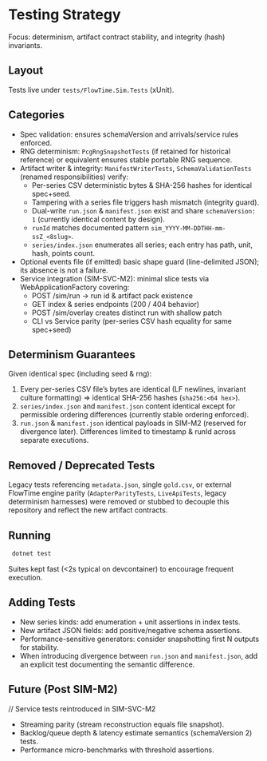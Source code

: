 # Testing Strategy

Focus: determinism, artifact contract stability, and integrity (hash) invariants.

## Layout
Tests live under `tests/FlowTime.Sim.Tests` (xUnit).

## Categories
- Spec validation: ensures schemaVersion and arrivals/service rules enforced.
- RNG determinism: `PcgRngSnapshotTests` (if retained for historical reference) or equivalent ensures stable portable RNG sequence.
- Artifact writer & integrity: `ManifestWriterTests`, `SchemaValidationTests` (renamed responsibilities) verify:
  - Per-series CSV deterministic bytes & SHA-256 hashes for identical spec+seed.
  - Tampering with a series file triggers hash mismatch (integrity guard).
  - Dual-write `run.json` & `manifest.json` exist and share `schemaVersion: 1` (currently identical content by design).
  - `runId` matches documented pattern `sim_YYYY-MM-DDTHH-mm-ssZ_<8slug>`.
  - `series/index.json` enumerates all series; each entry has path, unit, hash, points count.
- Optional events file (if emitted) basic shape guard (line-delimited JSON); its absence is not a failure.
- Service integration (SIM-SVC-M2): minimal slice tests via WebApplicationFactory covering:
  - POST /sim/run -> run id & artifact pack existence
  - GET index & series endpoints (200 / 404 behavior)
  - POST /sim/overlay creates distinct run with shallow patch
  - CLI vs Service parity (per-series CSV hash equality for same spec+seed)

## Determinism Guarantees
Given identical spec (including seed & rng):
1. Every per-series CSV file’s bytes are identical (LF newlines, invariant culture formatting) ⇒ identical SHA-256 hashes (`sha256:<64 hex>`).
2. `series/index.json` and `manifest.json` content identical except for permissible ordering differences (currently stable ordering enforced).
3. `run.json` & `manifest.json` identical payloads in SIM-M2 (reserved for divergence later). Differences limited to timestamp & runId across separate executions.

## Removed / Deprecated Tests
Legacy tests referencing `metadata.json`, single `gold.csv`, or external FlowTime engine parity (`AdapterParityTests`, `LiveApiTests`, legacy determinism harnesses) were removed or stubbed to decouple this repository and reflect the new artifact contracts.

## Running
```bash
 dotnet test
```
Suites kept fast (<2s typical on devcontainer) to encourage frequent execution.

## Adding Tests
- New series kinds: add enumeration + unit assertions in index tests.
- New artifact JSON fields: add positive/negative schema assertions.
- Performance-sensitive generators: consider snapshotting first N outputs for stability.
- When introducing divergence between `run.json` and `manifest.json`, add an explicit test documenting the semantic difference.

## Future (Post SIM-M2)
// Service tests reintroduced in SIM-SVC-M2
- Streaming parity (stream reconstruction equals file snapshot).
- Backlog/queue depth & latency estimate semantics (schemaVersion 2) tests.
- Performance micro-benchmarks with threshold assertions.
